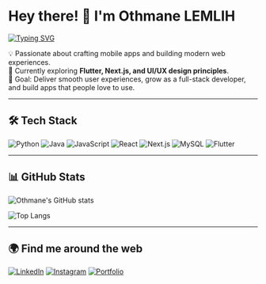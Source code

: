# Hey there! 👋 I'm Othmane LEMLIH  

[![Typing SVG](https://readme-typing-svg.herokuapp.com?font=Fira+Code&pause=1000&color=F7AB0A&width=435&lines=Hi%2C+I'm+Othmane!;Software+Developer;Tech+Explorer;AI+%2F+ML+Enthusiast)](https://git.io/typing-svg)

💡 Passionate about crafting mobile apps and building modern web experiences.  
🌱 Currently exploring **Flutter, Next.js, and UI/UX design principles**.  
🎯 Goal: Deliver smooth user experiences, grow as a full-stack developer, and build apps that people love to use.   

---

## 🛠️ Tech Stack
![Python](https://img.shields.io/badge/Python-3776AB?style=for-the-badge&logo=python&logoColor=white)
![Java](https://img.shields.io/badge/Java-007396?style=for-the-badge&logo=openjdk&logoColor=white)
![JavaScript](https://img.shields.io/badge/JavaScript-F7DF1E?style=for-the-badge&logo=javascript&logoColor=black)
![React](https://img.shields.io/badge/React-20232A?style=for-the-badge&logo=react&logoColor=61DAFB)
![Next.js](https://img.shields.io/badge/Next.js-000000?style=for-the-badge&logo=nextdotjs&logoColor=white)
![MySQL](https://img.shields.io/badge/MySQL-005C84?style=for-the-badge&logo=mysql&logoColor=white)
![Flutter](https://img.shields.io/badge/Flutter-02569B?style=for-the-badge&logo=flutter&logoColor=white)

---

## 📊 GitHub Stats
![Othmane's GitHub stats](https://github-readme-stats.vercel.app/api?username=othmane005&show_icons=true&count_private=true&include_all_commits=true&theme=radical)  

![Top Langs](https://github-readme-stats.vercel.app/api/top-langs/?username=othmane005&layout=compact&theme=radical)

---

## 🌍 Find me around the web
[![LinkedIn](https://img.shields.io/badge/LinkedIn-%230077B5.svg?&style=for-the-badge&logo=linkedin&logoColor=white)](https://www.linkedin.com/in/othmanelh/)
[![Instagram](https://img.shields.io/badge/Instagram-%23E4405F.svg?&style=for-the-badge&logo=instagram&logoColor=white)](https://www.instagram.com/othman__lh/)
[![Portfolio](https://img.shields.io/badge/Portfolio-%23000000.svg?&style=for-the-badge&logo=firefox&logoColor=white)](https://rissss21.github.io/portofolio/)
